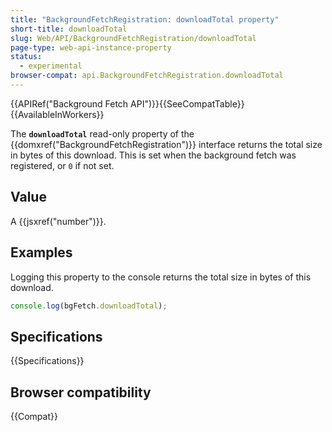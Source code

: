 ```yaml
---
title: "BackgroundFetchRegistration: downloadTotal property"
short-title: downloadTotal
slug: Web/API/BackgroundFetchRegistration/downloadTotal
page-type: web-api-instance-property
status:
  - experimental
browser-compat: api.BackgroundFetchRegistration.downloadTotal
---
```


{{APIRef("Background Fetch API")}}{{SeeCompatTable}}{{AvailableInWorkers}}

The **`downloadTotal`** read-only property of the {{domxref("BackgroundFetchRegistration")}} interface returns the total size in bytes of this download. This is set when the background fetch was registered, or `0` if not set.

## Value

A {{jsxref("number")}}.

## Examples

Logging this property to the console returns the total size in bytes of this download.

```js
console.log(bgFetch.downloadTotal);
```

## Specifications

{{Specifications}}

## Browser compatibility

{{Compat}}
